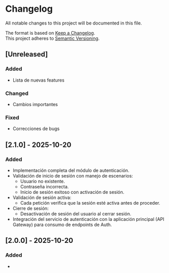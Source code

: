 # Changelog

All notable changes to this project will be documented in this file.

The format is based on [Keep a Changelog](https://keepachangelog.com/en/1.0.0/).  
This project adheres to [Semantic Versioning](https://semver.org/spec/v2.0.0.html).

## [Unreleased]
### Added
- Lista de nuevas features

### Changed
- Cambios importantes

### Fixed
- Correcciones de bugs

## [2.1.0] - 2025-10-20
### Added
- Implementación completa del módulo de autenticación.
- Validación de inicio de sesión con manejo de escenarios:
  - Usuario no existente.
  - Contraseña incorrecta.
  - Inicio de sesión exitoso con activación de sesión.
- Validación de sesión activa:
  - Cada petición verifica que la sesión esté activa antes de proceder.
- Cierre de sesión:
  - Desactivación de sesión del usuario al cerrar sesión.
- Integración del servicio de autenticación con la aplicación principal (API Gateway) para consumo de endpoints de Auth.

## [2.0.0] - 2025-10-20
### Added
- 

